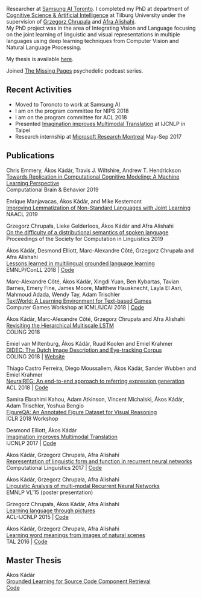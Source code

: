 Researcher at [Samsung AI Toronto](https://research.samsung.com/aicenter_toronto). 
I completed my PhD at department of [Cognitive Science & Artificial Intelligence](https://www.tilburguniversity.edu/students/show/item-csai/) at Tilburg University under the supervision of [Grzegorz Chrupala](http://grzegorz.chrupala.me/) and [Afra Alishahi](http://ilk.uvt.nl/~aalishah/).  
My PhD project was in the area of Integrating Vision and Language focusing on the joint learning of linguistic and visual representations in multiple languages using deep learning techniques from Computer Vision and 
Natural Language Processing.  
    
My thesis is available [here](/assets/dissertation.pdf).  
  
Joined [The Missing Pages](https://www.buzzsprout.com/475810) psychedelic podcast series.
   


## Recent Activities

- Moved to Toronoto to work at Samsung AI
- I am on the program committee for NIPS 2018
- I am on the program committee for ACL 2018  
- Presented [Imagination improves Multimodal Translation](https://arxiv.org/abs/1705.04350) at IJCNLP in Taipei
- Research internship at [Microsoft Research Montreal](http://www.maluuba.com/) May-Sep 2017  


## Publications

Chris Emmery, Ákos Kádár, Travis J. Wiltshire, Andrew T. Hendrickson    
[Towards Replication in Computational Cognitive Modeling: A Machine Learning Perspective](https://link.springer.com/article/10.1007/s42113-019-00055-w)    
Computational Brain & Behavior 2019      

Enrique Manjavacas, Ákos Kádár, and Mike Kestemont    
[Improving Lemmatization of Non-Standard Languages with Joint Learning](https://arxiv.org/pdf/1903.06939.pdf)    
NAACL 2019    

Grzegorz Chrupała, Lieke Gelderloos, Ákos Kádár and Afra Alishahi     
[On the difficulty of a distributional semantics of spoken language](https://scholarworks.umass.edu/scil/vol2/iss1/18/)     
Proceedings of the Society for Computation in Linguistics 2019    

Ákos Kádár, Desmond Elliott, Marc-Alexandre Côté, Grzegorz Chrupała and Afra Alishahi   
[Lessons learned in multilingual grounded language learning](http://grzegorz.chrupala.me/papers/lessons-learned.pdf)   
EMNLP/ConLL 2018 | [Code](https://github.com/kadarakos/mulisera)        

Marc-Alexandre Côté, Ákos Kádár, Xingdi Yuan, Ben Kybartas, Tavian Barnes, Emery Fine, James Moore, Matthew Hausknecht, Layla El Asri, Mahmoud Adada, Wendy Tay, Adam Trischler    
[TextWorld: A Learning Environment for Text-based Games](https://arxiv.org/abs/1806.11532)    
Computer Games Workshop at ICML/IJCAI 2018 | [Code](https://github.com/Microsoft/TextWorld)         

Ákos Kádár, Marc-Alexandre Côté, Grzegorz Chrupała and Afra Alishahi    
[Revisiting the Hierarchical Multiscale LSTM](https://arxiv.org/abs/1807.03595)   
COLING 2018        

Emiel van Miltenburg, Ákos Kádár, Ruud Koolen and Emiel Krahmer     
[DIDEC: The Dutch Image Description and Eye-tracking Corpus](http://www.aclweb.org/anthology/C18-1310)    
COLING 2018 | [Website](https://didec.uvt.nl/)           

Thiago Castro Ferreira, Diego Moussallem, Ákos Kádár, Sander Wubben and Emiel Krahmer   
[NeuralREG: An end-to-end approach to referring expression generation](https://arxiv.org/abs/1805.08093)    
ACL 2018 | [Code](https://github.com/ThiagoCF05/NeuralREG)    

Samira Ebrahimi Kahou, Adam Atkinson, Vincent Michalski, Ákos Kádár, Adam Trischler, Yoshua Bengio   
[FigureQA: An Annotated Figure Dataset for Visual Reasoning](https://arxiv.org/abs/1710.07300)  
ICLR 2018 Workshop

Desmond Elliott, Ákos Kádár  
[Imagination improves Multimodal Translation](https://arxiv.org/abs/1705.04350)  
IJCNLP 2017 | [Code](https://github.com/elliottd/imagination)    


Ákos Kádár, Grzegorz Chrupała, Afra Alishahi  
[Representation of linguistic form and function in recurrent neural networks](http://arxiv.org/abs/1602.08952)  
Computational Linguistics 2017 | [Code](https://github.com/gchrupala/rep-form-function)       


Ákos Kádár, Grzegorz Chrupała, Afra Alishahi  
[Linguistic Analysis of multi-modal Recurrent Neural Networks](http://anthology.aclweb.org/W/W15/W15-2804.pdf)  
EMNLP VL'15 (poster presentation)  


Grzegorz Chrupała, Ákos Kádár, Afra Alishahi  
[Learning language through pictures](http://arxiv.org/abs/1506.03694)  
ACL-IJCNLP 2015 | [Code](https://github.com/gchrupala/imaginet)    

Ákos Kádár, Grzegorz Chrupała, Afra Alishahi    
[Learning word meanings from images of natural scenes](https://www.atala.org/IMG/pdf/3-_TAL-_55-3-_AKadar-final.pdf)   
TAL 2016  | [Code](https://github.com/kadarakos/IBMVisual)   



## Master Thesis  
Ákos Kádár    
[Grounded Learning for Source Code Component Retrieval](http://arno.uvt.nl/show.cgi?fid=135217)   
[Code](https://bitbucket.org/kadar_akos/search-engine-for-java-method-signatures/overview)   
